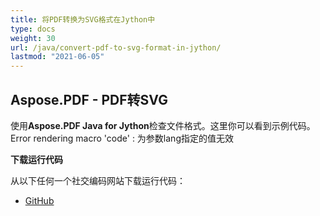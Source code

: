```yaml
---
title: 将PDF转换为SVG格式在Jython中
type: docs
weight: 30
url: /java/convert-pdf-to-svg-format-in-jython/
lastmod: "2021-06-05"
---
```


## Aspose.PDF - PDF转SVG

使用**Aspose.PDF Java for Jython**检查文件格式。这里你可以看到示例代码。
Error rendering macro 'code' : 为参数lang指定的值无效

**下载运行代码**

从以下任何一个社交编码网站下载运行代码：

- [GitHub](https://github.com/aspose-pdf/Aspose.PDF-for-Java/releases)